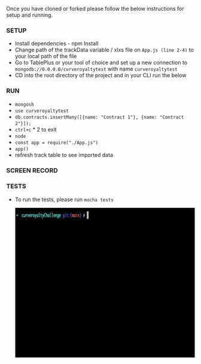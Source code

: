 Once you have cloned or forked please follow the below instructions for setup and running.

### SETUP

- Install dependencies - npm Install
- Change path of the trackData variable / xlxs file on `App.js (line 2-4)` to your local path of the file
- Go to TablePlus or your tool of choice and set up a new connection to `mongodb://0.0.0.0/curveroyaltytest` with name `curveroyaltytest`
- CD into the root directory of the project and in your CLI run the below

### RUN

- `mongosh`
- `use curveroyaltytest`
- `db.contracts.insertMany([{name: "Contract 1"}, {name: "Contract 2"}]);`
- `ctrl+c` \* 2 to exit
- `node`
- `const app = require("./App.js")`
- `app()`
- refresh track table to see imported data

### SCREEN RECORD

### TESTS

- To run the tests, please run `mocha tests`

  <img src="https://github.com/JoeOsborne77/curveRoyaltyChallenge/blob/main/screenrecords/tests.gif" width="700" height="400" />
